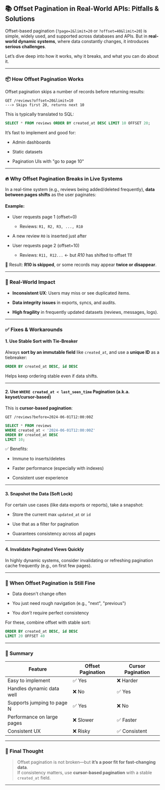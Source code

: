 
## 📚 Offset Pagination in Real-World APIs: Pitfalls & Solutions

Offset-based pagination (`?page=2&limit=20` or `?offset=40&limit=20`) is simple, widely used, and supported across databases and APIs. But in **real-world dynamic systems**, where data constantly changes, it introduces **serious challenges**.

Let’s dive deep into how it works, why it breaks, and what you can do about it.

---

### 📦 How Offset Pagination Works

Offset pagination skips a number of records before returning results:

```
GET /reviews?offset=20&limit=10
---> Skips first 20, returns next 10
```

This is typically translated to SQL:

```sql
SELECT * FROM reviews ORDER BY created_at DESC LIMIT 10 OFFSET 20;
```

It’s fast to implement and good for:

- Admin dashboards
    
- Static datasets
    
- Pagination UIs with "go to page 10"
    

---

### 🔥 Why Offset Pagination Breaks in Live Systems

In a real-time system (e.g., reviews being added/deleted frequently), **data between pages shifts** as the user paginates:

#### Example:

- User requests page 1 (offset=0)
    
    - Reviews: `R1, R2, R3, ..., R10`
        
- A new review `R0` is inserted just after
    
- User requests page 2 (offset=10)
    
    - Reviews: `R11, R12...` ← but _R10_ has shifted to offset 11!
        

🔁 Result: **R10 is skipped**, or some records may appear **twice or disappear**.

---

### 🧠 Real-World Impact

- **Inconsistent UX**: Users may miss or see duplicated items.
    
- **Data integrity issues** in exports, syncs, and audits.
    
- **High fragility** in frequently updated datasets (reviews, messages, logs).
    

---

### ✅ Fixes & Workarounds

#### 1. **Use Stable Sort with Tie-Breaker**

Always **sort by an immutable field** like `created_at`, and use a **unique ID** as a tiebreaker:

```sql
ORDER BY created_at DESC, id DESC
```

Helps keep ordering stable even if data shifts.

---

#### 2. **Use `WHERE created_at < last_seen_time` Pagination** (a.k.a. keyset/cursor-based)

This is **cursor-based pagination**:

```
GET /reviews?before=2024-06-01T12:00:00Z
```

```sql
SELECT * FROM reviews
WHERE created_at < '2024-06-01T12:00:00Z'
ORDER BY created_at DESC
LIMIT 10;
```

✅ Benefits:

- Immune to inserts/deletes
    
- Faster performance (especially with indexes)
    
- Consistent user experience
    

---

#### 3. **Snapshot the Data (Soft Lock)**

For certain use cases (like data exports or reports), take a snapshot:

- Store the current max `updated_at` or `id`
    
- Use that as a filter for pagination
    
- Guarantees consistency across all pages
    

---

#### 4. **Invalidate Paginated Views Quickly**

In highly dynamic systems, consider invalidating or refreshing pagination cache frequently (e.g., on first few pages).

---

### 🚦 When Offset Pagination is Still Fine

- Data doesn't change often
    
- You just need rough navigation (e.g., "next", "previous")
    
- You _don't_ require perfect consistency
    

For these, combine offset with stable sort:

```sql
ORDER BY created_at DESC, id DESC
LIMIT 20 OFFSET 40
```

---

### 🧭 Summary

|Feature|Offset Pagination|Cursor Pagination|
|---|---|---|
|Easy to implement|✅ Yes|❌ Harder|
|Handles dynamic data well|❌ No|✅ Yes|
|Supports jumping to page N|✅ Yes|❌ No|
|Performance on large pages|❌ Slower|✅ Faster|
|Consistent UX|❌ Risky|✅ Consistent|

---

### 🧩 Final Thought

> Offset pagination is not broken—but **it’s a poor fit for fast-changing data**.  
> If consistency matters, use **cursor-based pagination** with a stable `created_at` field.

---

